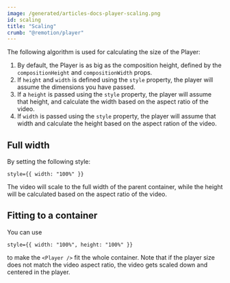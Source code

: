 ```yaml
---
image: /generated/articles-docs-player-scaling.png
id: scaling
title: "Scaling"
crumb: "@remotion/player"
---
```


The following algorithm is used for calculating the size of the Player:

1. By default, the Player is as big as the composition height, defined by the `compositionHeight` and `compositionWidth` props.
1. If `height` and `width` is defined using the `style` property, the player will assume the dimensions you have passed.
1. If a `height` is passed using the `style` property, the player will assume that height, and calculate the width based on the aspect ratio of the video.
1. If `width` is passed using the `style` property, the player will assume that width and calculate the height based on the aspect ration of the video.

## Full width

By setting the following style:

```tsx
style={{ width: "100%" }}
```

The video will scale to the full width of the parent container, while the height will be calculated based on the aspect ratio of the video.

## Fitting to a container

You can use

```tsx
style={{ width: "100%", height: "100%" }}
```

to make the `<Player />` fit the whole container. Note that if the player size does not match the video aspect ratio, the video gets scaled down and centered in the player.
